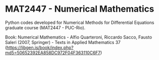 # MAT2447 - Numerical Mathematics

Python codes developed for Numerical Methods for Differential Equations graduate course
(MAT2447 - PUC-Rio).

Book: Numerical Mathematics - Alfio Quarteroni, Riccardo Sacco, Fausto Saleri (2007, Springer) - Texts in Applied Mathematics 37
(https://libgen.is/book/index.php?md5=50652392EA858DC972F04F363110C6F7)
